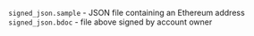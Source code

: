 `signed_json.sample` - JSON file containing an Ethereum address
`signed_json.bdoc` - file above signed by account owner